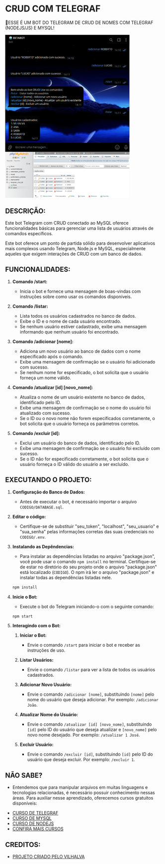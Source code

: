 # CRUD COM TELEGRAF
🤤ESSE É UM BOT DO TELEGRAM DE CRUD DE NOMES COM TELEGRAF (NODEJS/JS) E MYSQL!

<img src="./IMAGENS/FOTO_1.png" align="center" width="400"> <br>
<img src="./IMAGENS/FOTO_2.png" align="center" width="400"> <br>

## DESCRIÇÃO:
Este bot Telegram com CRUD conectado ao MySQL oferece funcionalidades básicas para gerenciar uma lista de usuários através de comandos específicos. 

Este bot oferece um ponto de partida sólido para desenvolver aplicativos mais complexos usando Telegram, Node.js e MySQL, especialmente aqueles que exigem interações de CRUD com um banco de dados.

## FUNCIONALIDADES:
1. **Comando /start:**
   - Inicia o bot e fornece uma mensagem de boas-vindas com instruções sobre como usar os comandos disponíveis.

2. **Comando /listar:**
   - Lista todos os usuários cadastrados no banco de dados.
   - Exibe o ID e o nome de cada usuário encontrado.
   - Se nenhum usuário estiver cadastrado, exibe uma mensagem informando que nenhum usuário foi encontrado.

3. **Comando /adicionar [nome]:**
   - Adiciona um novo usuário ao banco de dados com o nome especificado após o comando.
   - Exibe uma mensagem de confirmação se o usuário foi adicionado com sucesso.
   - Se nenhum nome for especificado, o bot solicita que o usuário forneça um nome válido.

4. **Comando /atualizar [id] [novo_nome]:**
   - Atualiza o nome de um usuário existente no banco de dados, identificado pelo ID.
   - Exibe uma mensagem de confirmação se o nome do usuário foi atualizado com sucesso.
   - Se o ID ou o novo nome não forem especificados corretamente, o bot solicita que o usuário forneça os parâmetros corretos.

5. **Comando /excluir [id]:**
   - Exclui um usuário do banco de dados, identificado pelo ID.
   - Exibe uma mensagem de confirmação se o usuário foi excluído com sucesso.
   - Se o ID não for especificado corretamente, o bot solicita que o usuário forneça o ID válido do usuário a ser excluído.

## EXECUTANDO O PROJETO:
1. **Configuração do Banco de Dados:**
   - Antes de executar o bot, é necessário importar o arquivo `CODIGO/DATABASE.sql`.

2. **Editar o código:**
   - Certifique-se de substituir "seu_token", "localhost", "seu_usuario" e "sua_senha" pelas informações corretas das suas credenciais no `CODIGO/.env`.

3. **Instalando as Depêndencias:**
   - Para instalar as dependências listadas no arquivo "package.json", você pode usar o comando `npm install` no terminal. Certifique-se de estar no diretório do seu projeto onde o arquivo "package.json" está localizado (`CODIGO`). O npm irá ler o arquivo "package.json" e instalar todas as dependências listadas nele. 

   ```bash
   npm install
   ```

4. **Inicie o Bot:**
   - Execute o bot do Telegram iniciando-o com o seguinte comando:
    ```bash
    npm start
    ```

5. **Interagindo com o Bot:**
   1. **Iniciar o Bot:**
      - Envie o comando `/start` para iniciar o bot e receber as instruções de uso.

   2. **Listar Usuários:**
      - Envie o comando `/listar` para ver a lista de todos os usuários cadastrados.

   3. **Adicionar Novo Usuário:**
      - Envie o comando `/adicionar [nome]`, substituindo `[nome]` pelo nome do usuário que deseja adicionar. Por exemplo: `/adicionar João`.

   4. **Atualizar Nome do Usuário:**
      - Envie o comando `/atualizar [id] [novo_nome]`, substituindo `[id]` pelo ID do usuário que deseja atualizar e `[novo_nome]` pelo novo nome desejado. Por exemplo: `/atualizar 1 José`.

   5. **Excluir Usuário:**
      - Envie o comando `/excluir [id]`, substituindo `[id]` pelo ID do usuário que deseja excluir. Por exemplo: `/excluir 1`.

## NÃO SABE?
- Entendemos que para manipular arquivos em muitas linguagens e tecnologias relacionadas, é necessário possuir conhecimento nessas áreas. Para auxiliar nesse aprendizado, oferecemos cursos gratuitos disponíveis:
* [CURSO DE TELEGRAF](https://github.com/VILHALVA/CURSO-DE-TELEGRAF)
* [CURSO DE MYSQL](https://github.com/VILHALVA/CURSO-DE-MYSQL)
* [CURSO DE NODEJS](https://github.com/VILHALVA/CURSO-DE-NODEJS)
* [CONFIRA MAIS CURSOS](https://github.com/VILHALVA?tab=repositories&q=+topic:CURSO)

## CREDITOS:
- [PROJETO CRIADO PELO VILHALVA](https://github.com/VILHALVA)

